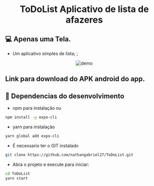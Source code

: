 <h1 align="center">ToDoList
Aplicativo de lista de afazeres</h1>

## 💻  Apenas uma Tela.

 - Um aplicativo simples de lista;
;

<p align="center">
<img src="" alt="demo" title="demo">
</p>

## Link para download do APK android do app.



## 🎩 Dependencias do desenvolvimento

 - npm para instalação ou 
```sh
npm install -g expo-cli
```
- yarn para instalação
```sh
yarn global add expo-cli
```
 - É necessario ter o  GIT instalado
```sh
git clone https://github.com/nathangabriel27/ToDoList.git
```

- Abra o projeto e execute para iniciar:
```sh
cd ToDoList
yarn start
```
